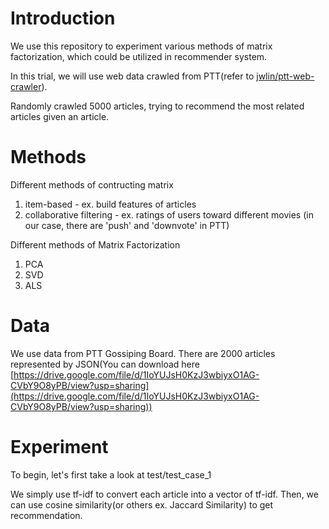 # Introduction

We use this repository to experiment various methods of matrix factorization, which could be utilized in recommender system.

In this trial, we will use web data crawled from PTT(refer to [jwlin/ptt-web-crawler](https://github.com/jwlin/ptt-web-crawler)). 

Randomly crawled 5000 articles, trying to recommend the most related articles given an article.

# Methods

Different methods of contructing matrix

1. item-based - ex. build features of articles
2. collaborative filtering - ex. ratings of users toward different movies (in our case, there are 'push' and 'downvote' in PTT)

Different methods of Matrix Factorization

1. PCA
2. SVD
3. ALS


# Data

We use data from PTT Gossiping Board. There are 2000 articles represented by JSON(You can download here [https://drive.google.com/file/d/1IoYUJsH0KzJ3wbiyxO1AG-CVbY9O8yPB/view?usp=sharing](https://drive.google.com/file/d/1IoYUJsH0KzJ3wbiyxO1AG-CVbY9O8yPB/view?usp=sharing))

# Experiment

To begin, let's first take a look at test/test_case_1

We simply use tf-idf to convert each article into a vector of tf-idf. Then, we can use cosine similarity(or others ex. Jaccard Similarity) to get recommendation.

